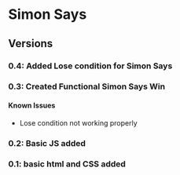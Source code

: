 # Simon Says

## Versions

### 0.4: Added Lose condition for Simon Says

### 0.3: Created Functional Simon Says Win

#### Known Issues

* Lose condition not working properly

### 0.2: Basic JS added

### 0.1: basic html and CSS added